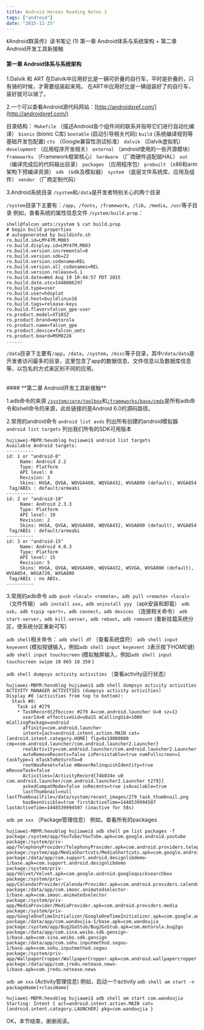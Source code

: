 ```yaml
---
title: Android Heroes Reading Notes 1
tags: ["android"]
date: "2015-11-25"
---
```

《Android群英传》读书笔记 (1) 第一章 Android体系与系统架构 + 第二章 Android开发工具新接触 <!--more-->

#### **第一章 Android体系与系统架构**

1.Dalvik 和 ART
在Dalvik中应用好比是一辆可折叠的自行车，平时是折叠的，只有骑的时候，才需要组装起来用。
在ART中应用好比是一辆组装好了的自行车，装好就可以骑了。

2.一个可以查看Android源代码网站：[http://androidxref.com/](http://androidxref.com/)

目录结构：
`Makefile` （描述Android各个组件间的联系并指导它们进行自动化编译）
`bionic` (bionic C库)
`bootable` (启动引导相关代码)
`build` (系统编译规则等基础开发包配置)
`cts` （Google兼容性测试标准）
`dalvik` （Dalvik虚拟机）
`development` （应用程序开发相关）
`external` （android使用的一些开源模块）
`frameworks` （Framework框架核心）
`hardware` （厂商硬件适配层HAL）
`out` （编译完成后的代码输出目录）
`packages` （应用程序包）
`prebuilt` （x86和arm架构下预编译资源）
`sdk` （sdk及模拟器）
`system` （底层文件系统库、应用及组件）
`vendor` （厂商定制代码）

3.Android系统目录
`/system`和`/data`是开发者特别关心的两个目录

`/system`目录下主要有：`/app`，`/fonts`，`/framework`，`/lib`，`/media`，`/usr`等子目录
例如，查看系统的属性信息文件 `/system/build.prop`：
```
shell@falcon_umts:/system $ cat build.prop
# begin build properties
# autogenerated by buildinfo.sh
ro.build.id=LMY47M.M003
ro.build.display.id=LMY47M.M003
ro.build.version.incremental=8
ro.build.version.sdk=22
ro.build.version.codename=REL
ro.build.version.all_codenames=REL
ro.build.version.release=5.1
ro.build.date=Wed Aug 19 10:44:57 PDT 2015
ro.build.date.utc=1440006297
ro.build.type=user
ro.build.user=hdsplat
ro.build.host=buildlinux16
ro.build.tags=release-keys
ro.build.flavor=falcon_gpe-user
ro.product.model=XT1032
ro.product.brand=motorola
ro.product.name=falcon_gpe
ro.product.device=falcon_umts
ro.product.board=MSM8226
......
```

`/data`目录下主要有`/app`，`/data`，`/system`，`/misc`等子目录，其中`/data/data`是开发者访问最多的目录，这里包含了app的数据信息、文件信息以及数据库信息等，以包名的方式来区别不同的应用。

<br/>
#### **第二章 Android开发工具新接触**

1.adb命令的来源
[`/system/core/toolbox`](http://androidxref.com/6.0.1_r10/xref/system/core/toolbox/)和[`/frameworks/base/cmds`](http://androidxref.com/6.0.1_r10/xref/frameworks/base/cmds/)是所有adb命令和shell命令的来源，此处链接的是Android 6.0的源码路径。

2.常用的android命令
`android list avds` 列出所有创建的android模拟器
`android list targets` 列出我们所有的SDK可用版本
```
hujiawei-MBPR:hexoblog hujiawei$ android list targets
Available Android targets:
----------
id: 1 or "android-8"
     Name: Android 2.2
     Type: Platform
     API level: 8
     Revision: 3
     Skins: HVGA, QVGA, WQVGA400, WQVGA432, WVGA800 (default), WVGA854
 Tag/ABIs : default/armeabi
----------
id: 2 or "android-10"
     Name: Android 2.3.3
     Type: Platform
     API level: 10
     Revision: 2
     Skins: HVGA, QVGA, WQVGA400, WQVGA432, WVGA800 (default), WVGA854
 Tag/ABIs : default/armeabi
----------
id: 3 or "android-15"
     Name: Android 4.0.3
     Type: Platform
     API level: 15
     Revision: 5
     Skins: HVGA, QVGA, WQVGA400, WQVGA432, WSVGA, WVGA800 (default), WVGA854, WXGA720, WXGA800
 Tag/ABIs : no ABIs.
----------
```

3.常用的adb命令
`adb push <local> <remote>`，`adb pull <remote> <local>` （文件传输）
`adb install xxx`，`adb uninstall yyy` （apk安装和卸载）
`adb usb`，`adb tcpip <port>`，`adb connect`，`adb devices` （连接相关命令）
`adb start-server`，`adb kill-server`，`adb reboot`，`adb remount` (重新挂载系统分区，使系统分区重新可写)

`adb shell`相关命令：
`adb shell df` （查看系统盘符）
`adb shell input keyevent` (模拟按键输入，例如`adb shell input keyevent 3`表示按下HOME键)
`adb shell input touchscreen` (模拟触屏输入，例如`adb shell input touchscreen swipe 18 665 18 350` )

`adb shell dumpsys activity activities` （查看activity运行状态）
```
hujiawei-MBPR:hexoblog hujiawei$ adb shell dumpsys activity activities
ACTIVITY MANAGER ACTIVITIES (dumpsys activity activities)
Display #0 (activities from top to bottom):
  Stack #0:
    Task id #279
    * TaskRecord{2fbcccec #279 A=com.android.launcher U=0 sz=1}
      userId=0 effectiveUid=u0a15 mCallingUid=1000 mCallingPackage=android
      affinity=com.android.launcher
      intent={act=android.intent.action.MAIN cat=[android.intent.category.HOME] flg=0x10000000 cmp=com.android.launcher/com.android.launcher2.Launcher}
      realActivity=com.android.launcher/com.android.launcher2.Launcher
      autoRemoveRecents=false isPersistable=true numFullscreen=1 taskType=1 mTaskToReturnTo=0
      rootWasReset=false mNeverRelinquishIdentity=true mReuseTask=false
      Activities=[ActivityRecord{74b834e u0 com.android.launcher/com.android.launcher2.Launcher t279}]
      askedCompatMode=false inRecents=true isAvailable=true
      lastThumbnail=null lastThumbnailFile=/data/system/recent_images/279_task_thumbnail.png
      hasBeenVisible=true firstActiveTime=1448539994507 lastActiveTime=1448539994507 (inactive for 58s)
```

`adb pm xxx` （Package管理信息）
例如，查看所有的packages
```
hujiawei-MBPR:hexoblog hujiawei$ adb shell pm list packages -f
package:/system/app/YouTube/YouTube.apk=com.google.android.youtube
package:/system/priv-app/TelephonyProvider/TelephonyProvider.apk=com.android.providers.telephony
package:/system/app/MediaShortcuts/MediaShortcuts.apk=com.google.android.gallery3d
package:/data/app/com.support.android.designlibdemo-1/base.apk=com.support.android.designlibdemo
package:/system/priv-app/Velvet/Velvet.apk=com.google.android.googlequicksearchbox
package:/system/priv-app/CalendarProvider/CalendarProvider.apk=com.android.providers.calendar
package:/data/app/com.imooc.animatedselector-1/base.apk=com.imooc.animatedselector
package:/system/priv-app/MediaProvider/MediaProvider.apk=com.android.providers.media
package:/system/priv-app/GoogleOneTimeInitializer/GoogleOneTimeInitializer.apk=com.google.android.onetimeinitializer
package:/data/app/com.wandoujia-1/base.apk=com.wandoujia
package:/system/app/Bug2GoStub/Bug2GoStub.apk=com.motorola.bug2go
package:/data/app/com.sina.weibo.sdk.gensign-1/base.apk=com.sina.weibo.sdk.gensign
package:/data/app/com.sohu.inputmethod.sogou-1/base.apk=com.sohu.inputmethod.sogou
package:/system/priv-app/WallpaperCropper/WallpaperCropper.apk=com.android.wallpapercropper
package:/data/app/com.jredu.netease.news-1/base.apk=com.jredu.netease.news
```

`adb am xxx` (Activity管理信息)
例如，启动一个activity `adb shell am start -n packageName[+className]`
```
hujiawei-MBPR:hexoblog hujiawei$ adb shell am start com.wandoujia
Starting: Intent { act=android.intent.action.MAIN cat=[android.intent.category.LAUNCHER] pkg=com.wandoujia }
```

OK，本节结束，谢谢阅读。
